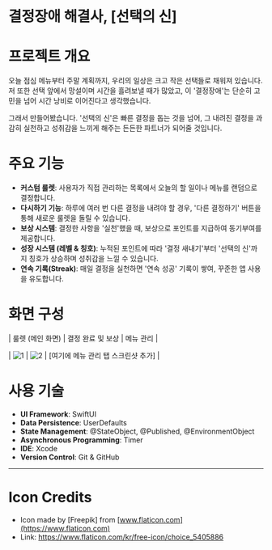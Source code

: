# 결정장애 해결사, [선택의 신]

# 프로젝트 개요

오늘 점심 메뉴부터 주말 계획까지, 우리의 일상은 크고 작은 선택들로 채워져 있습니다. 저 또한 선택 앞에서 망설이며 시간을 흘려보낼 때가 많았고, 이 '결정장애'는 단순히 고민을 넘어 시간 낭비로 이어진다고 생각했습니다.

그래서 만들어봤습니다. '선택의 신'은 빠른 결정을 돕는 것을 넘어, 그 내려진 결정을 과감히 실천하고 성취감을 느끼게 해주는 든든한 파트너가 되어줄 것입니다.

# 주요 기능

* **커스텀 룰렛**: 사용자가 직접 관리하는 목록에서 오늘의 할 일이나 메뉴를 랜덤으로 결정합니다.
* **다시하기 기능**: 하루에 여러 번 다른 결정을 내려야 할 경우, '다른 결정하기' 버튼을 통해 새로운 룰렛을 돌릴 수 있습니다.
* **보상 시스템**: 결정한 사항을 '실천'했을 때, 보상으로 포인트를 지급하여 동기부여를 제공합니다.
* **성장 시스템 (레벨 & 칭호)**: 누적된 포인트에 따라 '결정 새내기'부터 '선택의 신'까지 칭호가 상승하며 성취감을 느낄 수 있습니다.
* **연속 기록(Streak)**: 매일 결정을 실천하면 '연속 성공' 기록이 쌓여, 꾸준한 앱 사용을 유도합니다.

# 화면 구성

| 룰렛 (메인 화면) | 결정 완료 및 보상 | 메뉴 관리 |

| ![1](https://github.com/user-attachments/assets/584981ba-1eae-4462-9bec-79028daf2b4d)
| ![2](https://github.com/user-attachments/assets/c8e17baa-9dac-46b1-b7d7-5dbaf369ccf5)
| [여기에 메뉴 관리 탭 스크린샷 추가] |


# 사용 기술

* **UI Framework**: SwiftUI
* **Data Persistence**: UserDefaults
* **State Management**: @StateObject, @Published, @EnvironmentObject
* **Asynchronous Programming**: Timer
* **IDE**: Xcode
* **Version Control**: Git & GitHub

---

# Icon Credits
- Icon made by [Freepik] from [www.flaticon.com](https://www.flaticon.com)
- Link: https://www.flaticon.com/kr/free-icon/choice_5405886
